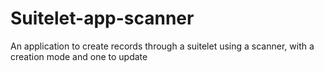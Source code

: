 # Suitelet-app-scanner
An application to create records through a suitelet using a scanner, with a creation mode and one to update
